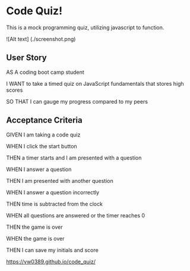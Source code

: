# Code Quiz!
This is a mock programming quiz, utilizing javascript to function.

![Alt text] (./screenshot.png)
## User Story
AS A coding boot camp student

I WANT to take a timed quiz on JavaScript fundamentals that stores high scores

SO THAT I can gauge my progress compared to my peers
## Acceptance Criteria
GIVEN I am taking a code quiz

WHEN I click the start button

THEN a timer starts and I am presented with a question

WHEN I answer a question

THEN I am presented with another question

WHEN I answer a question incorrectly

THEN time is subtracted from the clock

WHEN all questions are answered or the timer reaches 0

THEN the game is over

WHEN the game is over

THEN I can save my initials and score

https://vw0389.github.io/code_quiz/